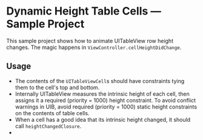 # Dynamic Height Table Cells — Sample Project

This sample project shows how to animate UITableView row height changes. The magic happens in `ViewController.cellHeightDidChange`.

## Usage

- The contents of the `UITableViewCell`s should have constraints tying them to the cell's top and bottom.
- Internally UITableView measures the intrinsic height of each cell, then assigns it a required (priority = 1000) height constraint. To avoid conflict warnings in UIB, avoid required (priority = 1000) static height constraints on the contents of table cells.
- When a cell has a good idea that its intrinsic height changed, it should call `heightChangedClosure`.
- 
